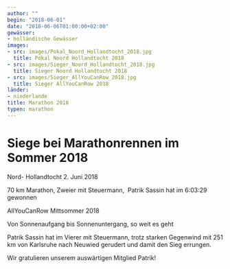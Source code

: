 ```yaml
---
author: ""
begin: "2018-06-01"
date: "2018-06-06T01:00:00+02:00"
gewässer: 
- holländische Gewässer
images:
- src: images/Pokal_Noord_Hollandtocht_2018.jpg
  title: Pokal Noord Hollandtocht 2018
- src: images/Sieger_Noord_Hollandtocht_2018.jpg
  title: Sieger Noord Hollandtocht 2018
- src: images/Sieger_AllYouCanRow_2018.jpg
  title: Sieger AllYouCanRow 2018
länder: 
- niederlande
title: Marathon 2018
typen: marathon
---
```



# Siege bei Marathonrennen im Sommer 2018


Nord- Hollandtocht 2. Juni 2018

70 km Marathon, Zweier mit Steuermann,  Patrik Sassin hat im 6:03:29 gewonnen

AllYouCanRow Mittsommer 2018

Von Sonnenaufgang bis Sonnenuntergang, so weit es geht

Patrik Sassin hat im Vierer mit Steuermann, trotz starken Gegenwind mit 251 km von Karlsruhe nach Neuwied gerudert und damit den Sieg errungen.

Wir gratulieren unserem auswärtigen Mitglied Patrik!
